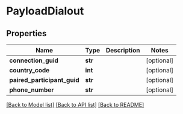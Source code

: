# PayloadDialout

## Properties
Name | Type | Description | Notes
------------ | ------------- | ------------- | -------------
**connection_guid** | **str** |  | [optional] 
**country_code** | **int** |  | [optional] 
**paired_participant_guid** | **str** |  | [optional] 
**phone_number** | **str** |  | [optional] 

[[Back to Model list]](../README.md#documentation-for-models) [[Back to API list]](../README.md#documentation-for-api-endpoints) [[Back to README]](../README.md)


